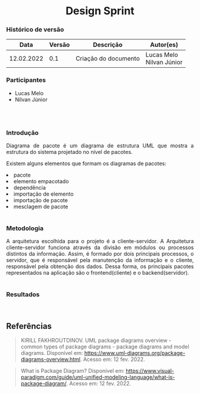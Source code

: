 # <center> Design Sprint


### Histórico de versão<br>

|Data | Versão | Descrição | Autor(es)|
| -- | -- | -- | -- |
| 12.02.2022 | 0.1 | Criação do documento | Lucas Melo <br>Nilvan Júnior|

### Participantes

* Lucas Melo
* Nilvan Júnior

<br><br>


### Introdução
<div align="justify"> 
Diagrama de pacote é um diagrama de estrutura UML que mostra a estrutura do sistema projetado no nível de pacotes.

Existem alguns elementos que formam os diagramas de pacotes:

<li>pacote</li>
<li>elemento empacotado</li>
<li>dependência</li>
<li>importação de elemento</li>
<li>importação de pacote</li>
<li>mesclagem de pacote</li>


</div>

<br>


### Metodologia
<div align="justify"> 
A arquitetura escolhida para o projeto é a cliente-servidor. A Arquitetura cliente-servidor funciona através da divisão em módulos ou processos distintos da informação. Assim, é formado por dois principais processos, o servidor, que é responsável pela manutenção da informação e o cliente, responsável pela obtenção dos dados. Dessa forma, os principais pacotes representados na aplicação são o frontend(cliente) e o backend(servidor).
</div><br>

### Resultados
<div align="justify">



</div><br>


## Referências

> KIRILL FAKHROUTDINOV. UML package diagrams overview - common types of package diagrams - package diagrams and model diagrams. Disponível em: <https://www.uml-diagrams.org/package-diagrams-overview.html>. Acesso em: 12 fev. 2022.

> What is Package Diagram? Disponível em: <https://www.visual-paradigm.com/guide/uml-unified-modeling-language/what-is-package-diagram/>. Acesso em: 12 fev. 2022.

‌